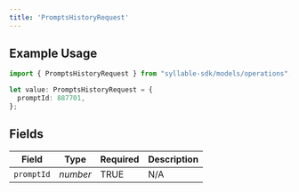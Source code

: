 ```yaml
---
title: 'PromptsHistoryRequest'
---
```


## Example Usage

```typescript
import { PromptsHistoryRequest } from "syllable-sdk/models/operations";

let value: PromptsHistoryRequest = {
  promptId: 887701,
};
```

## Fields

| Field              | Type               | Required           | Description        |
| ------------------ | ------------------ | ------------------ | ------------------ |
| `promptId`         | *number*           | TRUE | N/A                |